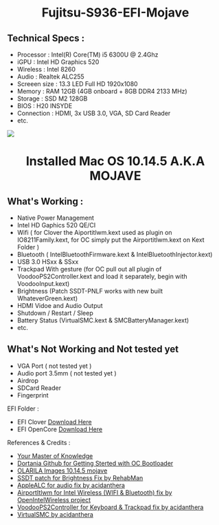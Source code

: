 <h1 style="text-align:center;">Fujitsu-S936-EFI-Mojave</h1>

<h2>Technical Specs :</h2>

- Processor : Intel(R) Core(TM) i5 6300U @ 2.4Ghz
- iGPU : Intel HD Graphics 520
- Wireless : Intel 8260
- Audio : Realtek ALC255
- Screeen size : 13.3 LED Full HD 1920x1080
- Memory : RAM 12GB (4GB onboard + 8GB DDR4 2133 MHz)
- Storage : SSD M2 128GB
- BIOS : H20 INSYDE
- Connection : HDMI, 3x USB 3.0, VGA, SD Card Reader
- etc.

<img src="https://support.apple.com/library/content/dam/edam/applecare/images/en_US/macos/Big-Sur/macos-big-sur-installer.jpg">
<h1 style="text-align:center;">Installed Mac OS 10.14.5 A.K.A MOJAVE</h1> 

<h2>What's Working :</h2>

- Native Power Management
- Intel HD Gaphics 520 QE/CI
- Wifi ( for Clover the Aiportitlwm.kext used as plugin on IO8211Family.kext, for OC simply put the Airportitlwm.kext on Kext Folder )
- Bluetooth ( IntelBluetoothFirmware.kext & IntelBluetoothInjector.kext)
- USB 3.0 HSxx & SSxx
- Trackpad With gesture (for OC pull out all plugin of VoodooPS2Controller.kext and load it separately, begin with VoodooInput.kext)
- Brightness (Patch SSDT-PNLF works with new built WhateverGreen.kext)
- HDMI Vidoe and Audio Output
- Shutdown / Restart / Sleep
- Battery Status (VirtualSMC.kext & SMCBatteryManager.kext)
- etc.

<h2>What's Not Working and Not tested yet</h2>

- VGA Port ( not tested yet )
- Audio port 3.5mm ( not tested yet )
- Airdrop
- SDCard Reader
- Fingerprint

EFI Folder :
- EFI Clover <a href="https://drive.google.com/file/d/18GI8pdItJ82WrnPGolAdc3CToPBEJNst/view?usp=sharing">Download Here</a>
- EFI OpenCore <a href="https://drive.google.com/drive/folders/1Um5Tvx7-ocBoKjW9J15zkgW2GJ80jqhI?usp=sharing">Download Here</a>

References & Credits :

- <a href="http://google.co.id">Your Master of Knowledge</a>
- <a href="https://dortania.github.io/getting-started/">Dortania Github for Getting Sterted with OC Bootloader</a>
- <a href="https://www.olarila.com/topic/5139-mojave-olarila/">OLARILA Images 10.14.5 mojave</a>
- <a href="https://www.tonymacx86.com/threads/guide-laptop-backlight-control-using-applebacklightfixup-kext.218222/">SSDT patch for Brightness Fix by RehabMan</a>
- <a href="https://github.com/acidanthera/AppleALC">AppleALC for audio fix by acidanthera</a>
- <a href="https://openintelwireless.github.io/itlwm/Installation.html#airportitlwm">AirportItlwm for Intel Wireless (WIFI & Bluetooth) fix by OpenIntelWireless project</a>
- <a href="https://github.com/acidanthera/VoodooPS2/releases">VoodooPS2Controller for Keyboard & Trackpad fix by acidanthera</a>
- <a href="https://github.com/acidanthera/virtualsmc/releases">VirtualSMC by acidanthera</a> 
